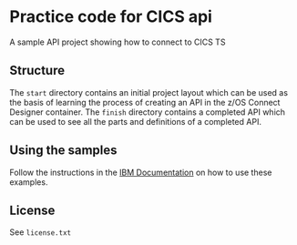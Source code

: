 # Practice code for CICS api
A sample API project showing how to connect to CICS TS

## Structure

The `start` directory contains an initial project layout which can be used as the basis of learning the process of creating an API in the z/OS Connect Designer container. The `finish` directory contains a completed API which can be used to see all the parts and definitions of a completed API.

## Using the samples

Follow the instructions in the [IBM Documentation](https://www.ibm.com/docs/en/zosconn/zos-connect/3.0?topic=tutorials-creating-your-first-cics-zos-connect-api) on how to use these examples.

## License

See `license.txt`
